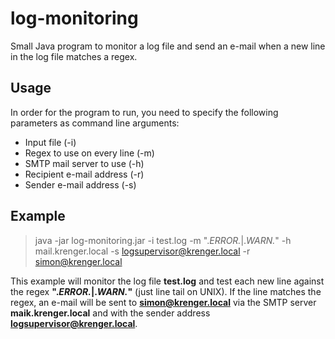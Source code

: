 log-monitoring
==============

Small Java program to monitor a log file and send an e-mail when a new line in the log file matches a regex.

Usage
-----
In order for the program to run, you need to specify the following parameters as command line arguments:
* Input file (-i)
* Regex to use on every line (-m)
* SMTP mail server to use (-h)
* Recipient e-mail address (-r)
* Sender e-mail address (-s)


Example
-------
> java -jar log-monitoring.jar -i test.log -m ".*ERROR.*|.*WARN.*" -h mail.krenger.local -s logsupervisor@krenger.local -r simon@krenger.local


This example will monitor the log file **test.log** and test each new line against the regex **".*ERROR.*|.*WARN.*"** (just line tail on UNIX). If the line matches the regex, an e-mail will be sent to **simon@krenger.local** via the SMTP server **maik.krenger.local** and with the sender address **logsupervisor@krenger.local**.

